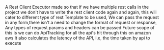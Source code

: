 A Rest Client Executor made so that if we have multiple rest calls in the project we don't have to write the rest client code again and again,
this will cater to different type of rest Template to be used, We can pass the request in any form,there isn't a need to change the format of request or response,
Any types of request params and headers can be passed
Future scope of this is we can do ApiTracking for all the api's hit through this on amazon aws
It also calculates the latency of the API, i.e, the time taken by api to execute
